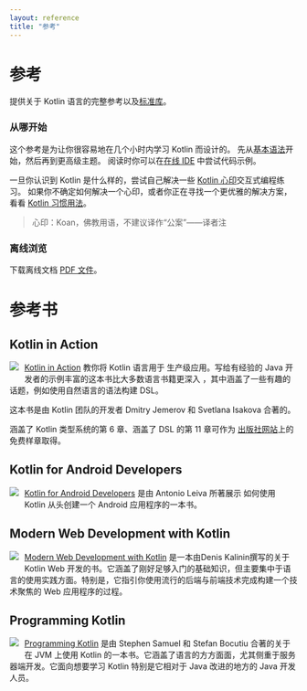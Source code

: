 ```yaml
---
layout: reference
title: "参考"
---
```


# 参考

提供关于 Kotlin 语言的完整参考以及[标准库](https://kotlinlang.org/api/latest/jvm/stdlib/index.html)。


### 从哪开始

这个参考是为让你很容易地在几个小时内学习 Kotlin 而设计的。
先从[基本语法](basic-syntax.html)开始，然后再到更高级主题。
阅读时你可以在[在线 IDE](http://try.kotlinlang.org/) 中尝试代码示例。

一旦你认识到 Kotlin 是什么样的，尝试自己解决一些 [Kotlin 心印](/docs/tutorials/koans.html)交互式编程练习。
如果你不确定如何解决一个心印，或者你正在寻找一个更优雅的解决方案，看看 [Kotlin 习惯用法](idioms.html)。
> 心印：Koan，佛教用语，不建议译作“公案”——译者注

### 离线浏览
下载离线文档 [PDF 文件](https://kotlin-zhcn.github.io/docs/kotlin-docs.pdf)。

# 参考书

## Kotlin in Action

   <a href="https://manning.com/books/kotlin-in-action"><img src="{{ site.baseurl }}/assets/images/kotlin-in-action.png" style="float: left; margin-right: 10px; margin-bottom: 10px;"></a>

[Kotlin in Action](https://manning.com/books/kotlin-in-action) 教你将 Kotlin 语言用于
生产级应用。写给有经验的 Java 开发者的示例丰富的这本书比大多数语言书籍更深入
，其中涵盖了一些有趣的话题，例如使用自然语言的语法构建 DSL。

这本书是由 Kotlin 团队的开发者 Dmitry Jemerov 和 Svetlana Isakova 合著的。

涵盖了 Kotlin 类型系统的第 6 章、涵盖了 DSL 的第 11 章可作为
[出版社网站](https://www.manning.com/books/kotlin-in-action#downloads)上的免费样章取得。

<h2 style="clear: left">Kotlin for Android Developers</h2>

  <a href="https://leanpub.com/kotlin-for-android-developers"><img src="{{ site.baseurl }}/assets/images/kotlin-for-android-developers.png" style="float: left; margin-right: 10px; margin-bottom: 10px;"></a>

[Kotlin for Android Developers](https://leanpub.com/kotlin-for-android-developers) 是由 Antonio Leiva 所著展示
如何使用 Kotlin 从头创建一个 Android 应用程序的一本书。

<h2 style="clear: left">Modern Web Development with Kotlin</h2>

  <a href="https://leanpub.com/modern-web-development-with-kotlin"><img src="{{ site.baseurl }}/assets/images/mwdwk.jpg" style="float: left; margin-right: 10px; margin-bottom: 10px;"></a>

[Modern Web Development with Kotlin](https://leanpub.com/modern-web-development-with-kotlin) 是一本由Denis Kalinin撰写的关于 Kotlin Web 开发的书。它涵盖了刚好足够入门的基础知识，但主要集中于语言的使用实践方面。特别是，它指引你使用流行的后端与前端技术完成构建一个技术聚焦的 Web 应用程序的过程。


<h2 style="clear: left">Programming Kotlin</h2>

  <a href="https://www.packtpub.com/application-development/programming-kotlin"><img src="{{ site.baseurl }}/assets/images/programming-kotlin.png" style="float: left; margin-right: 10px; margin-bottom: 10px;"></a>

[Programming Kotlin](https://www.packtpub.com/application-development/programming-kotlin) 是由 Stephen Samuel 和 Stefan Bocutiu 合著的关于在 JVM 上使用 Kotlin 的一本书。它涵盖了语言的方方面面，尤其侧重于服务器端开发。它面向想要学习 Kotlin 特别是它相对于 Java 改进的地方的 Java 开发人员。
